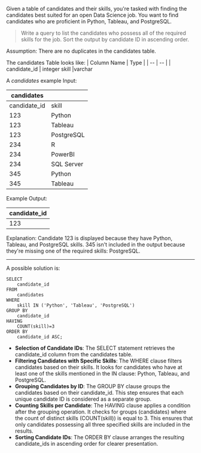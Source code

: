 Given a table of candidates and their skills, you're tasked with finding the candidates best suited for an open Data Science job. You want to find candidates who are proficient in Python, Tableau, and PostgreSQL.

>Write a query to list the candidates who possess all of the required skills for the job. Sort the output by candidate ID in ascending order.

Assumption: There are no duplicates in the candidates table. 

The candidates Table looks like:
| Column Name	| Type |
| -- | -- |
| candidate_id |	integer
skill	|varchar

A *candidates* example Input:

|candidates | |
| -- | -- |
| candidate_id	| skill |
123	|Python
123	|Tableau
123	|PostgreSQL
234	|R
234	|PowerBI
234	|SQL Server
345	|Python
345	|Tableau

Example Output:

|candidate_id |
| -- |
| 123 |

Explanation:
Candidate 123 is displayed because they have Python, Tableau, and PostgreSQL skills. 345 isn't included in the output because they're missing one of the required skills: PostgreSQL.

***

A possible solution is:

```
SELECT
    candidate_id
FROM 
    candidates
WHERE 
    skill IN ('Python', 'Tableau', 'PostgreSQL')
GROUP BY 
    candidate_id
HAVING 
    COUNT(skill)=3
ORDER BY 
    candidate_id ASC;
```


* **Selection of Candidate IDs**:
The SELECT statement retrieves the candidate_id column from the candidates table.
* **Filtering Candidates with Specific Skills**:
The WHERE clause filters candidates based on their skills. It looks for candidates who have at least one of the skills mentioned in the IN clause: Python, Tableau, and PostgreSQL.
* **Grouping Candidates by ID**:
The GROUP BY clause groups the candidates based on their candidate_id. This step ensures that each unique candidate ID is considered as a separate group.
* **Counting Skills per Candidate**:
The HAVING clause applies a condition after the grouping operation. It checks for groups (candidates) where the count of distinct skills (COUNT(skill)) is equal to 3. This ensures that only candidates possessing all three specified skills are included in the results.
* **Sorting Candidate IDs**:
The ORDER BY clause arranges the resulting candidate_ids in ascending order for clearer presentation.
